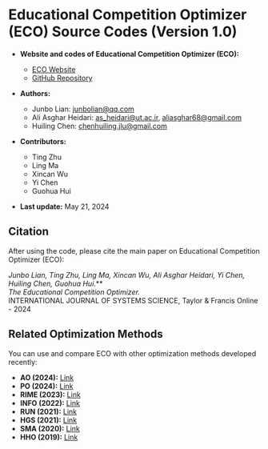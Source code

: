 # Educational Competition Optimizer (ECO) Source Codes (Version 1.0)

- **Website and codes of Educational Competition Optimizer (ECO):**
  - [ECO Website](http://www.aliasgharheidari.com/ECO.html)
  - [GitHub Repository](https://github.com/junbolian/ECO)

- **Authors:**
  - Junbo Lian: [junbolian@qq.com](mailto:junbolian@qq.com)
  - Ali Asghar Heidari: [as_heidari@ut.ac.ir](mailto:as_heidari@ut.ac.ir), [aliasghar68@gmail.com](mailto:aliasghar68@gmail.com)
  - Huiling Chen: [chenhuiling.jlu@gmail.com](mailto:chenhuiling.jlu@gmail.com)

- **Contributors:**
  - Ting Zhu
  - Ling Ma
  - Xincan Wu
  - Yi Chen
  - Guohua Hui

- **Last update:** May 21, 2024

## Citation

After using the code, please cite the main paper on Educational Competition Optimizer (ECO):

**Junbo Lian, Ting Zhu, Ling Ma, Xincan Wu, Ali Asghar Heidari, Yi Chen, Huiling Chen*, Guohua Hui*.**  
*The Educational Competition Optimizer.*  
INTERNATIONAL JOURNAL OF SYSTEMS SCIENCE, Taylor & Francis Online - 2024

## Related Optimization Methods

You can use and compare ECO with other optimization methods developed recently:

- **AO (2024):** [Link](http://www.aliasgharheidari.com/AO.html)
- **PO (2024):** [Link](http://www.aliasgharheidari.com/PO.html)
- **RIME (2023):** [Link](http://www.aliasgharheidari.com/RIME.html)
- **INFO (2022):** [Link](http://www.aliasgharheidari.com/INFO.html)
- **RUN (2021):** [Link](http://www.aliasgharheidari.com/RUN.html)
- **HGS (2021):** [Link](http://www.aliasgharheidari.com/HGS.html)
- **SMA (2020):** [Link](http://www.aliasgharheidari.com/SMA.html)
- **HHO (2019):** [Link](http://www.aliasgharheidari.com/HHO.html)
